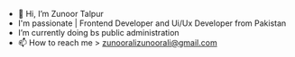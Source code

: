- 👋 Hi, I’m Zunoor Talpur
- I'm passionate | Frontend Developer and Ui/Ux Developer from Pakistan
- I’m currently doing bs public administration 
- 📫 How to reach me > zunooralizunoorali@gmail.com

